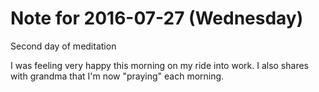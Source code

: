 # Note for 2016-07-27 (Wednesday)

Second day of meditation 

I was feeling very happy this morning on my ride into work. I also shares with grandma that I'm now "praying" each morning.
